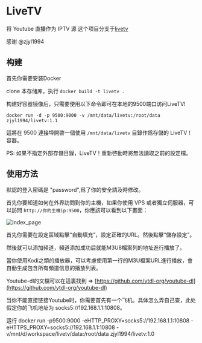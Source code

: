 # LiveTV

将 Youtube 直播作为 IPTV 源
这个项目分支于[livetv](https://github.com/NatoriMisong/livetv)

感谢 @zjyl1994


## 构建

首先你需要安装Docker

clone 本存储库，执行
`docker build -t livetv .`

构建好容器镜像后，只需要使用以下命令即可在本地的9500端口访问LiveTV!

`docker run -d -p 9500:9000 -v /mnt/data/livetv:/root/data zjyl1994/livetv:1.1`


這將在 9500 連接埠開啓一個使用 `/mnt/data/livetv` 目錄作爲存儲的 LiveTV！ 容器。

PS: 如果不指定外部存儲目錄，LiveTV！重新啓動時將無法讀取之前的設定檔。

## 使用方法

默認的登入密碼是 "password",爲了你的安全請及時修改。

首先你要知道如何在外界訪問到你的主機，如果你使用 VPS 或者獨立伺服器，可以訪問 `http://你的主機ip:9500`，你應該可以看到以下畫面：

![index_page](pic/index-zh.png)

首先你需要在設定區域點擊“自動填充”，設定正確的URL。然後點擊“儲存設定”。

然後就可以添加頻道，頻道添加成功后就能M3U8檔案列的地址進行播放了。

當你使用Kodi之類的播放器，可以考慮使用第一行的M3U檔案URL進行播放，會自動生成包含所有頻道信息的播放列表。

Youtube-dl的文檔可以在這裏找到 => [https://github.com/ytdl-org/youtube-dl](https://github.com/ytdl-org/youtube-dl)



当你不能直接链接Youtube时，你需要首先有一个飞机。具体怎么弄自己查，此处假定你的飞机地址为 socks5://192.168.1.1:10808。

运行 docker run -p9500:9000 -eHTTP_PROXY=socks5://192.168.1.1:10808 -eHTTPS_PROXY=socks5://192.168.1.1:10808 -v/mnt/d/workspace/livetv/data:/root/data zjyl1994/livetv:1.0